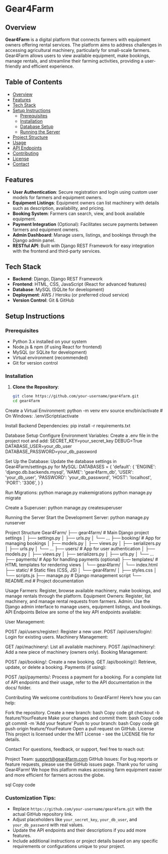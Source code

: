 # Gear4Farm

## Overview
**Gear4Farm** is a digital platform that connects farmers with equipment owners offering rental services. The platform aims to address challenges in accessing agricultural machinery, particularly for small-scale farmers. Gear4Farm allows users to view available equipment, make bookings, manage rentals, and streamline their farming activities, providing a user-friendly and efficient experience.

## Table of Contents
- [Overview](#overview)
- [Features](#features)
- [Tech Stack](#tech-stack)
- [Setup Instructions](#setup-instructions)
  - [Prerequisites](#prerequisites)
  - [Installation](#installation)
  - [Database Setup](#database-setup)
  - [Running the Server](#running-the-server)
- [Project Structure](#project-structure)
- [Usage](#usage)
- [API Endpoints](#api-endpoints)
- [Contributing](#contributing)
- [License](#license)
- [Contact](#contact)

## Features
- **User Authentication**: Secure registration and login using custom user models for farmers and equipment owners.
- **Equipment Listings**: Equipment owners can list machinery with details such as description, availability, and pricing.
- **Booking System**: Farmers can search, view, and book available equipment.
- **Payment Integration** (Optional): Facilitates secure payments between farmers and equipment owners.
- **Admin Dashboard**: Manage users, listings, and bookings through the Django admin panel.
- **RESTful API**: Built with Django REST Framework for easy integration with the frontend and third-party services.

## Tech Stack
- **Backend**: Django, Django REST Framework
- **Frontend**: HTML, CSS, JavaScript (React for advanced features)
- **Database**: MySQL (SQLite for development)
- **Deployment**: AWS / Heroku (or preferred cloud service)
- **Version Control**: Git & GitHub

## Setup Instructions

### Prerequisites
- Python 3.x installed on your system
- Node.js & npm (if using React for frontend)
- MySQL (or SQLite for development)
- Virtual environment (recommended)
- Git for version control

### Installation

1. **Clone the Repository**:
   ```bash
   git clone https://github.com/your-username/gear4farm.git
   cd gear4farm
Create a Virtual Environment:
python -m venv env
source env/bin/activate  # On Windows: .\env\Scripts\activate

Install Backend Dependencies:
pip install -r requirements.txt

Database Setup
Configure Environment Variables: Create a .env file in the project root and add:
SECRET_KEY=your_secret_key
DEBUG=True
DATABASE_USER=your_db_user
DATABASE_PASSWORD=your_db_password

Set Up the Database: Update the database settings in Gear4Farm/settings.py for MySQL:
DATABASES = {
    'default': {
        'ENGINE': 'django.db.backends.mysql',
        'NAME': 'gear4farm_db',
        'USER': 'your_db_user',
        'PASSWORD': 'your_db_password',
        'HOST': 'localhost',
        'PORT': '3306',
    }
}

Run Migrations:
python manage.py makemigrations
python manage.py migrate

Create a Superuser:
python manage.py createsuperuser

Running the Server
Start the Development Server:
python manage.py runserver

Project Structure
Gear4Farm/
├── gear4farm/             # Main Django project settings
│   ├── settings.py
│   ├── urls.py
│   └── ...
├── booking/               # App for managing bookings
│   ├── models.py
│   ├── views.py
│   ├── serializers.py
│   ├── urls.py
│   └── ...
├── users/                 # App for user authentication
│   ├── models.py
│   ├── views.py
│   ├── serializers.py
│   ├── urls.py
│   └── ...
├── payments/              # App for handling payments (optional)
├── templates/             # HTML templates for rendering views
│   └── gear4farm/
│       └── index.html
├── static/                # Static files (CSS, JS)
│   └── gear4farm/
│       ├── styles.css
│       └── scripts.js
├── manage.py              # Django management script
└── README.md              # Project documentation

Usage
Farmers: Register, browse available machinery, make bookings, and manage rentals through the platform.
Equipment Owners: Register, list machinery, and manage rental requests from farmers.
Admin: Use the Django admin interface to manage users, equipment listings, and bookings.
API Endpoints
Below are some of the key API endpoints available:

User Management:

POST /api/users/register/: Register a new user.
POST /api/users/login/: Login for existing users.
Machinery Management:

GET /api/machinery/: List all available machinery.
POST /api/machinery/: Add a new piece of machinery (owners only).
Booking Management:

POST /api/booking/: Create a new booking.
GET /api/booking/<id>/: Retrieve, update, or delete a booking.
Payments (if using):

POST /api/payments/: Process a payment for a booking.
For a complete list of API endpoints and their usage, refer to the API documentation in the docs/ folder.

Contributing
We welcome contributions to Gear4Farm! Here’s how you can help:

Fork the repository.
Create a new branch:
bash
Copy code
git checkout -b feature/YourFeature
Make your changes and commit them:
bash
Copy code
git commit -m 'Add your feature'
Push to your branch:
bash
Copy code
git push origin feature/YourFeature
Open a pull request on GitHub.
License
This project is licensed under the MIT License - see the LICENSE file for details.

Contact
For questions, feedback, or support, feel free to reach out:

Project Team: support@gear4farm.com
GitHub Issues: For bug reports or feature requests, please use the GitHub issues page.
Thank you for using Gear4Farm! We hope this platform makes accessing farm equipment easier and more efficient for farmers across the globe.

sql
Copy code

### Customization Tips:
- Replace `https://github.com/your-username/gear4farm.git` with the actual GitHub repository link.
- Adjust placeholders like `your_secret_key`, `your_db_user`, and `your_db_password` with real values.
- Update the API endpoints and their descriptions if you add more features.
- Include additional instructions or project details based on any specific requirements or configurations unique to your project.








